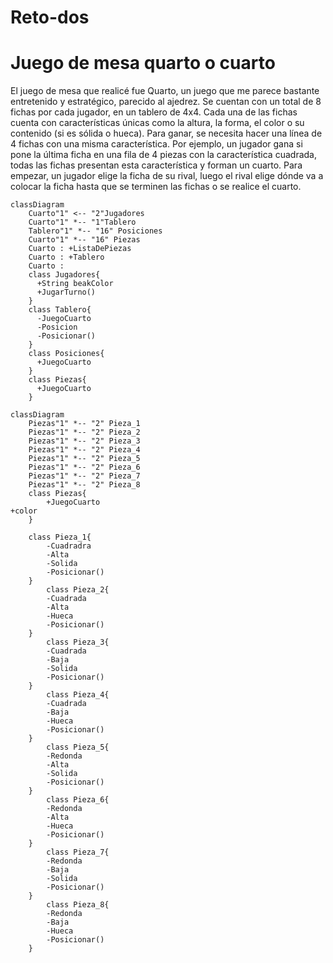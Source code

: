 # Reto-dos

# Juego de mesa quarto o cuarto
El juego de mesa que realicé fue Quarto, un juego que me parece bastante entretenido y estratégico, parecido al ajedrez. Se cuentan con un total de 8 fichas por cada jugador, en un tablero de 4x4. Cada una de las fichas cuenta con características únicas como la altura, la forma, el color o su contenido (si es sólida o hueca). Para ganar, se necesita hacer una línea de 4 fichas con una misma característica. Por ejemplo, un jugador gana si pone la última ficha en una fila de 4 piezas con la característica cuadrada, todas las fichas presentan esta característica y forman un cuarto.
Para empezar, un jugador elige la ficha de su rival, luego el rival elige dónde va a colocar la ficha hasta que se terminen las fichas o se realice el cuarto.

```mermaid
classDiagram
    Cuarto"1" <-- "2"Jugadores
    Cuarto"1" *-- "1"Tablero
    Tablero"1" *-- "16" Posiciones
    Cuarto"1" *-- "16" Piezas 
    Cuarto : +ListaDePiezas
    Cuarto : +Tablero
    Cuarto : 
    class Jugadores{
      +String beakColor
      +JugarTurno()
    }
    class Tablero{
      -JuegoCuarto
      -Posicion
      -Posicionar()
    }
    class Posiciones{
      +JuegoCuarto 
    }
    class Piezas{
      +JuegoCuarto 
    }
```
```mermaid
classDiagram
    Piezas"1" *-- "2" Pieza_1
    Piezas"1" *-- "2" Pieza_2
    Piezas"1" *-- "2" Pieza_3
    Piezas"1" *-- "2" Pieza_4
    Piezas"1" *-- "2" Pieza_5
    Piezas"1" *-- "2" Pieza_6
    Piezas"1" *-- "2" Pieza_7
    Piezas"1" *-- "2" Pieza_8
    class Piezas{
        +JuegoCuarto
+color
    }

    class Pieza_1{
        -Cuadradra
        -Alta 
        -Solida
        -Posicionar()
    }
        class Pieza_2{
        -Cuadrada
        -Alta
        -Hueca
        -Posicionar()
    }
        class Pieza_3{
        -Cuadrada
        -Baja
        -Solida
        -Posicionar()
    }
        class Pieza_4{
        -Cuadrada
        -Baja
        -Hueca
        -Posicionar()
    }
        class Pieza_5{
        -Redonda
        -Alta
        -Solida
        -Posicionar()
    }
        class Pieza_6{
        -Redonda
        -Alta
        -Hueca
        -Posicionar()
    }
        class Pieza_7{
        -Redonda
        -Baja
        -Solida
        -Posicionar()
    }
        class Pieza_8{
        -Redonda
        -Baja
        -Hueca
        -Posicionar()
    }
```

